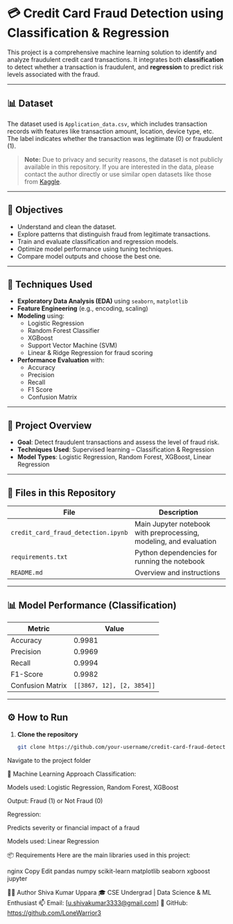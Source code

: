 # 💳 Credit Card Fraud Detection using Classification & Regression

This project is a comprehensive machine learning solution to identify and analyze fraudulent credit card transactions. It integrates both **classification** to detect whether a transaction is fraudulent, and **regression** to predict risk levels associated with the fraud.

---
## 📊 Dataset

The dataset used is `Application_data.csv`, which includes transaction records with features like transaction amount, location, device type, etc. The label indicates whether the transaction was legitimate (0) or fraudulent (1).

> **Note:** Due to privacy and security reasons, the dataset is not publicly available in this repository. If you are interested in the data, please contact the author directly or use similar open datasets like those from [Kaggle](https://www.kaggle.com).

---

## 🎯 Objectives

- Understand and clean the dataset.
- Explore patterns that distinguish fraud from legitimate transactions.
- Train and evaluate classification and regression models.
- Optimize model performance using tuning techniques.
- Compare model outputs and choose the best one.

---

## 🧠 Techniques Used

- **Exploratory Data Analysis (EDA)** using `seaborn`, `matplotlib`
- **Feature Engineering** (e.g., encoding, scaling)
- **Modeling** using:
  - Logistic Regression
  - Random Forest Classifier
  - XGBoost
  - Support Vector Machine (SVM)
  - Linear & Ridge Regression for fraud scoring
- **Performance Evaluation** with:
  - Accuracy
  - Precision
  - Recall
  - F1 Score
  - Confusion Matrix

---
## 📌 Project Overview

- **Goal**: Detect fraudulent transactions and assess the level of fraud risk.
- **Techniques Used**: Supervised learning – Classification & Regression
- **Model Types**: Logistic Regression, Random Forest, XGBoost, Linear Regression

---

## 📁 Files in this Repository

| File                             | Description                                              |
|----------------------------------|----------------------------------------------------------|
| `credit_card_fraud_detection.ipynb` | Main Jupyter notebook with preprocessing, modeling, and evaluation |
| `requirements.txt`              | Python dependencies for running the notebook             |
| `README.md`                     | Overview and instructions                                |

---

## 📊 Model Performance (Classification)

| Metric         | Value     |
|----------------|-----------|
| Accuracy       | 0.9981    |
| Precision      | 0.9969    |
| Recall         | 0.9994    |
| F1-Score       | 0.9982    |
| Confusion Matrix | `[[3867, 12], [2, 3854]]` |

---

## ⚙️ How to Run

1. **Clone the repository**
   ```bash
   git clone https://github.com/your-username/credit-card-fraud-detection.git
Navigate to the project folder


🧠 Machine Learning Approach
Classification:

Models used: Logistic Regression, Random Forest, XGBoost

Output: Fraud (1) or Not Fraud (0)

Regression:

Predicts severity or financial impact of a fraud

Models used: Linear Regression

📦 Requirements
Here are the main libraries used in this project:

nginx
Copy
Edit
pandas
numpy
scikit-learn
matplotlib
seaborn
xgboost
jupyter

🙋‍♂️ Author
Shiva Kumar Uppara
🎓 CSE Undergrad | Data Science & ML Enthusiast
📫 Email: [u.shivakumar3333@gmail.com]
🔗 GitHub: https://github.com/LoneWarrior3


